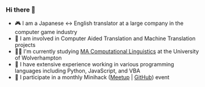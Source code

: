 ### Hi there 👋

<!--
**ljdyer/ljdyer** is a ✨ _special_ ✨ repository because its `README.md` (this file) appears on your GitHub profile. -->

- 🎮 I am a Japanese <-> English translator at a large company in the computer game industry
- 📃 I am involved in Computer Aided Translation and Machine Translation projects
- 👨‍🎓 I'm currently studying <a href="https://www.wlv.ac.uk/courses/ma-computational-linguistics/">MA Computational Linguistics</a> at the University of Wolverhampton
- 🐍 I have extensive experience working in various programming languages including Python, JavaScript, and VBA
- 🥳 I participate in a monthly Minihack (<a href="https://www.meetup.com/mini-hack/">Meetup</a> | <a href="https://github.com/OnlineMiniHack/minihack">GitHub</a>) event
